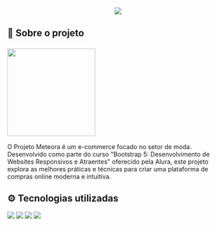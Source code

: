 <h1 align="center"><img src="https://github.com/natanD1/project-meteora/assets/123882798/a137fe3b-5612-455f-920c-95a40fbabde7"></h1>

<h2>📖 Sobre o projeto</h2>
<h3><img width="200" src="http://img.shields.io/static/v1?label=STATUS&message=EM%20DESENVOLVIMENTO&color=GREEN&style=for-the-badge"></h3>

<p text-align="justify">O Projeto Meteora é um e-commerce focado no setor de moda. Desenvolvido como parte do curso "Bootstrap 5: Desenvolvimento de Websites Responsivos e Atraentes" oferecido pela Alura, este projeto explora as melhores práticas e técnicas para criar uma plataforma de compras online moderna e intuitiva.

</p>

## ⚙ Tecnologias utilizadas
<div>
  <img src="https://img.shields.io/badge/bootstrap-%238511FA.svg?style=for-the-badge&logo=bootstrap&logoColor=white">
  <img src="https://img.shields.io/badge/javascript-%23323330.svg?style=for-the-badge&logo=javascript&logoColor=%23F7DF1E">
  <img src="https://img.shields.io/badge/html5-%23E34F26.svg?style=for-the-badge&logo=html5&logoColor=white">
  <img src="https://img.shields.io/badge/css3-%231572B6.svg?style=for-the-badge&logo=css3&logoColor=white)">
</div>
